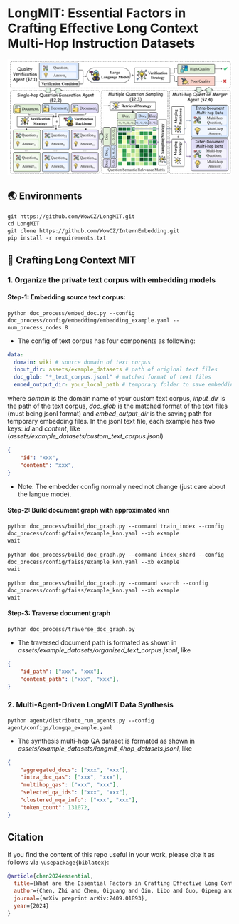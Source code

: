 # LongMIT: Essential Factors in Crafting Effective Long Context Multi-Hop Instruction Datasets

<div align=center><img src="assets/mimg-w.png"/></div>

## 🌏 Environments
```shell
git https://github.com/WowCZ/LongMIT.git
cd LongMIT
git clone https://github.com/WowCZ/InternEmbedding.git
pip install -r requirements.txt
```

## 🚀 Crafting Long Context MIT
### 1. Organize the private text corpus with embedding models
#### Step-1: Embedding source text corpus:
```shell
python doc_process/embed_doc.py --config doc_process/config/embedding/embedding_example.yaml --num_process_nodes 8
```
*  The config of text corpus has four components as following:
```yaml
data:
  domain: wiki # source domain of text corpus
  input_dir: assets/example_datasets # path of original text files
  doc_glob: "*_text_corpus.jsonl" # matched format of text files
  embed_output_dir: your_local_path # temporary folder to save embedding files
```
where *domain* is the domain name of your custom text corpus, *input_dir* is the path of the text corpus, *doc_glob* is the matched format of the text files (must being jsonl format) and *embed_output_dir* is the saving path for temporary embedding files. In the jsonl text file, each example has two keys: *id* and *content*, like (*assets/example_datasets/custom_text_corpus.jsonl*)
```json
{
    "id": "xxx",
    "content": "xxx",
}
```
* Note: The embedder config normally need not change (just care about the langue mode).

#### Step-2: Build document graph with approximated knn
```shell
python doc_process/build_doc_graph.py --command train_index --config doc_process/config/faiss/example_knn.yaml --xb example
wait

python doc_process/build_doc_graph.py --command index_shard --config doc_process/config/faiss/example_knn.yaml --xb example 
wait

python doc_process/build_doc_graph.py --command search --config doc_process/config/faiss/example_knn.yaml --xb example
wait
```

#### Step-3: Traverse document graph
```shell
python doc_process/traverse_doc_graph.py
```
* The traversed document path is formated as shown in *assets/example_datasets/organized_text_corpus.jsonl*, like
```json
{
    "id_path": ["xxx", "xxx"],
    "content_path": ["xxx", "xxx"],
}
```

### 2. Multi-Agent-Driven LongMIT Data Synthesis
```shell
python agent/distribute_run_agents.py --config agent/configs/longqa_example.yaml
```
* The synthesis multi-hop QA dataset is formated as shown in *assets/example_datasets/longmit_4hop_datasets.jsonl*, like
```json
{
    "aggregated_docs": ["xxx", "xxx"],
    "intra_doc_qas": ["xxx", "xxx"],
    "multihop_qas": ["xxx", "xxx"],
    "selected_qa_ids": ["xxx", "xxx"],
    "clustered_mqa_info": ["xxx", "xxx"],
    "token_count": 131072,
}
```

## Citation

If you find the content of this repo useful in your work, please cite it as follows via `\usepackage{biblatex}`:

```bibtex
@article{chen2024essential,
  title={What are the Essential Factors in Crafting Effective Long Context Multi-Hop Instruction Datasets? Insights and Best Practices},
  author={Chen, Zhi and Chen, Qiguang and Qin, Libo and Guo, Qipeng and Lv, Haijun and Zou, Yicheng and Che, Wanxiang and Yan, Hang and Chen, Kai and Lin, Dahua},
  journal={arXiv preprint arXiv:2409.01893},
  year={2024}
}
```